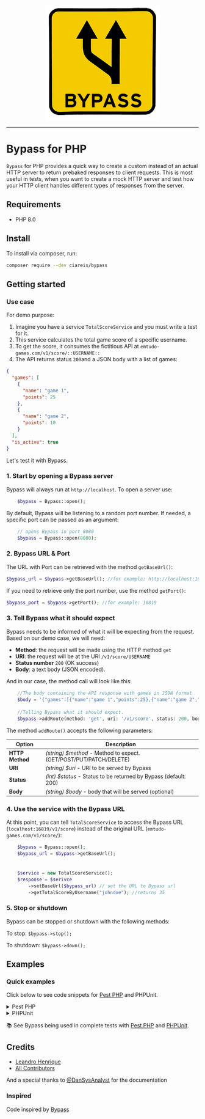 <div align="center">
	<p><img  src="docs/img/logo.png" alt="PowerGrid Logo"></p>
</div>

------
 
 
 # Bypass for PHP

`Bypass` for PHP provides a quick way to create a custom instead of an actual HTTP server to return prebaked responses to client requests. This is most useful in tests, when you want to create a mock HTTP server and test how your HTTP client handles different types of responses from the server.

## Requirements

- PHP 8.0

## Install

To install via composer, run:

```bash
composer require --dev ciareis/bypass
```

## Getting started

### Use case

For demo purpose:

1. Imagine you have a service `TotalScoreService` and you must write a test for it.
2. This service calculates the total game score of a specific username.
3. To get the score, it consumes the fictitious API at `emtudo-games.com/v1/score/::USERNAME::` 
4. The API returns status `200`and a JSON body with a list of games:

```json
{
  "games": [
    {
      "name": "game 1",
      "points": 25
    },
    {
      "name": "game 2",
      "points": 10
    }
  ],
  "is_active": true
}
```

Let's test it with Bypass.

### 1. Start by opening a Bypass server

Bypass will always run at `http://localhost`. To open a server use:

```php
    $bypass = Bypass::open();
```

By default, Bypass will be listening to a random port number. 
If needed, a specific port can be passed as an argument:

```php
    // opens Bypass in port 8080
    $bypass = Bypass::open(8080);
```


### 2. Bypass URL & Port

The URL with Port can be retrieved with the method `getBaseUrl()`:

 ```php
 $bypass_url = $bypass->getBaseUrl(); //for example: http://localhost:16819
 ````
 
If you need to retrieve only the port number, use the method `getPort()`:

 ```php
 $bypass_port = $bypass->getPort(); //for example: 16819
 ````

### 3. Tell Bypass what it should expect

Bypass needs to be informed of what it will be expecting from the request.
Based on our demo case, we will need:

- **Method**: the request will be made using the HTTP method `get`
- **URI**: the request will be at the URI `/v1/score/USERNAME` 
- **Status number** `200` (OK success) 
- **Body**: a text body (JSON encoded).

And in our case, the method call will look like this:

```php
    //The body containing the API response with games in JSON format
    $body = '{"games":[{"name":"game 1","points":25},{"name":"game 2","points":10}],"is_active":true}';
    
    //Telling Bypass what it should expect. 
    $bypass->addRoute(method: 'get', uri: '/v1/score', status: 200, body: $body);
```

The method `addRoute()` accepts the following parameters:

| Option | Description
|----|----|
|**HTTP Method**| *(string) $method* - Method to expect. (GET/POST/PUT/PATCH/DELETE) |
|**URI**| *(string) $uri* - URI to be served by Bypass |
|**Status**| *(int) $status* - Status to be returned by Bypass (default: 200)|
|**Body**|  *(string) $body*  - body that will be served (optional)|

### 4. Use the service with the Bypass URL

At this point, you can tell `TotalScoreService` to access the Bypass URL (`localhost:16819/v1/score`) instead of the original URL (`emtudo-games.com/v1/score/`):

```php
    $bypass = Bypass::open();
    $bypass_url = $bypass->getBaseUrl();
    

    $service = new TotalScoreService();
    $response = $serivce
        ->setBaseUrl($bypass_url) // set the URL to Bypass url
        ->getTotalScoreByUsername("johndoe"); //returns 35
```

### 5. Stop or shutdown

Bypass can be stopped or shutdown with the following methods:

To stop:
`$bypass->stop();`

To shutdown:
`$bypass->down();`

## Examples

### Quick examples

Click below to see code snippets for [Pest PHP](https://pestphp.com) and PHPUnit.


<details><summary>Pest PHP</summary>
	
```php
it('properly returns the total score by username', function () {
  
    // prepare
    $bypass = Bypass::open();
	
    $body = '{"games":[{"name":"game 1","points":25},{"name":"game 2","points":10}],"is_active":true}';
    
    $bypass->addRoute(method: 'get', uri: '/v1/score', status: 200, body: $body);
    
    $service = new TotalScoreService();
    $response = $service
        ->setBaseUrl($bypass->getBaseUrl())
        ->getTotalScoreByUsername("johndoe");

    expect($response)->toEqual(35);
});
```
</details>

<details><summary>PHPUnit</summary>
	
```php
 class BypassTest extends TestCase
  {
    public function test_total_score_by_username(): void
    {
  
    // prepare
    $bypass = Bypass::open();
	
    $body = '{"games":[{"name":"game 1","points":25},{"name":"game 2","points":10}],"is_active":true}';
    
    $bypass->addRoute(method: 'get', uri: '/v1/score', status: 200, body: $body);
    
    $service = new TotalScoreService();
    $response = $service
        ->setBaseUrl($bypass->getBaseUrl())
        ->getTotalScoreByUsername("johndoe");

        $this->assertEquals(35, $response);
    }
 }
```
</details>


📚 See Bypass being used in complete tests with [Pest PHP](https://github.com/ciareis/bypass/blob/main/tests/BypassPestTest.php) and [PHPUnit](https://github.com/ciareis/bypass/blob/main/tests/BypassTest.php).
 

## Credits

- [Leandro Henrique](https://github.com/emtudo)
- [All Contributors](../../contributors)

And a special thanks to [@DanSysAnalyst](https://github.com/dansysanalyst) for the documentation

### Inspired

Code inspired by [Bypass](https://github.com/PSPDFKit-labs/bypass)
